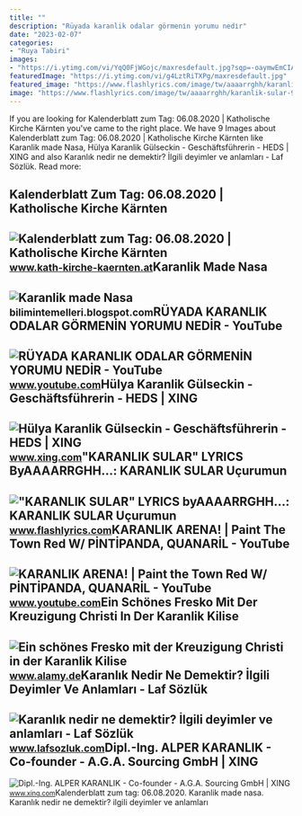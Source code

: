 ```yaml
---
title: ""
description: "Rüyada karanlik odalar görmeni̇n yorumu nedi̇r"
date: "2023-02-07"
categories:
- "Ruya Tabiri"
images:
- "https://i.ytimg.com/vi/YqQ0FjWGojc/maxresdefault.jpg?sqp=-oaymwEmCIAKENAF8quKqQMa8AEB-AH-DoACuAiKAgwIABABGGUgUyhFMA8=&amp;rs=AOn4CLCdG88nekf9x6tOHDYWcVytEJWY9g"
featuredImage: "https://i.ytimg.com/vi/g4LztRiTXPg/maxresdefault.jpg"
featured_image: "https://www.flashlyrics.com/image/tw/aaaarrghh/karanlik-sular-93"
image: "https://www.flashlyrics.com/image/tw/aaaarrghh/karanlik-sular-93"
---
```


If you are looking for Kalenderblatt zum Tag: 06.08.2020 | Katholische Kirche Kärnten you've came to the right place. We have 9 Images about Kalenderblatt zum Tag: 06.08.2020 | Katholische Kirche Kärnten like Karanlik made Nasa, Hülya Karanlik Gülseckin - Geschäftsführerin - HEDS | XING and also Karanlık nedir ne demektir? İlgili deyimler ve anlamları - Laf Sözlük. Read more:

Kalenderblatt Zum Tag: 06.08.2020 | Katholische Kirche Kärnten
--------------------------------------------------------------

 ![Kalenderblatt zum Tag: 06.08.2020 | Katholische Kirche Kärnten](https://www.kath-kirche-kaernten.at/images/zumtag/36418/verklaerung2__xlarge.jpg) <small>www.kath-kirche-kaernten.at</small>Karanlik Made Nasa
------------------

 ![Karanlik made Nasa](https://lh3.googleusercontent.com/-Ld5JEfDJUDU/Vvl0d8-mzZI/AAAAAAAAAXU/2zgOSAY8o8g/s640/nasa-20160328-0010.jpg) <small>bilimintemelleri.blogspot.com</small>RÜYADA KARANLIK ODALAR GÖRMENİN YORUMU NEDİR - YouTube
------------------------------------------------------

 ![RÜYADA KARANLIK ODALAR GÖRMENİN YORUMU NEDİR - YouTube](https://i.ytimg.com/vi/YqQ0FjWGojc/maxresdefault.jpg?sqp=-oaymwEmCIAKENAF8quKqQMa8AEB-AH-DoACuAiKAgwIABABGGUgUyhFMA8=&rs=AOn4CLCdG88nekf9x6tOHDYWcVytEJWY9g) <small>www.youtube.com</small>Hülya Karanlik Gülseckin - Geschäftsführerin - HEDS | XING
----------------------------------------------------------

 ![Hülya Karanlik Gülseckin - Geschäftsführerin - HEDS | XING](https://profile-images.xing.com/images/e81c66dc385e60297d619aa94d91ef95-7/hülya-karanlik-gülseckin.1024x1024.jpg) <small>www.xing.com</small>"KARANLIK SULAR" LYRICS ByAAAARRGHH...: KARANLIK SULAR Uçurumun
---------------------------------------------------------------

 !["KARANLIK SULAR" LYRICS byAAAARRGHH...: KARANLIK SULAR Uçurumun](https://www.flashlyrics.com/image/tw/aaaarrghh/karanlik-sular-93) <small>www.flashlyrics.com</small>KARANLIK ARENA! | Paint The Town Red W/ PİNTİPANDA, QUANARİL - YouTube
----------------------------------------------------------------------

 ![KARANLIK ARENA! | Paint the Town Red W/ PİNTİPANDA, QUANARİL - YouTube](https://i.ytimg.com/vi/g4LztRiTXPg/maxresdefault.jpg) <small>www.youtube.com</small>Ein Schönes Fresko Mit Der Kreuzigung Christi In Der Karanlik Kilise
--------------------------------------------------------------------

 ![Ein schönes Fresko mit der Kreuzigung Christi in der Karanlik Kilise](https://c8.alamy.com/compde/2cbw9g9/ein-schones-fresko-mit-der-kreuzigung-christi-in-der-karanlik-kilise-dunkle-kirche-im-freilichtmuseum-in-goreme-in-kappadokien-in-der-turkei-2cbw9g9.jpg) <small>www.alamy.de</small>Karanlık Nedir Ne Demektir? İlgili Deyimler Ve Anlamları - Laf Sözlük
---------------------------------------------------------------------

 ![Karanlık nedir ne demektir? İlgili deyimler ve anlamları - Laf Sözlük](https://4.bp.blogspot.com/-kMI4HMR8B3g/TjHAhp1JGOI/AAAAAAAABcQ/8-9fcKTodbU/s1600/zifiri_karanlik_gece_orman.jpg) <small>www.lafsozluk.com</small>Dipl.-Ing. ALPER KARANLIK - Co-founder - A.G.A. Sourcing GmbH | XING
--------------------------------------------------------------------

 ![Dipl.-Ing. ALPER KARANLIK - Co-founder - A.G.A. Sourcing GmbH | XING](https://profile-images.xing.com/images/988214160950e058bb704ca92a1e6d53-2/alper-karanlik.1024x1024.jpg) <small>www.xing.com</small>Kalenderblatt zum tag: 06.08.2020. Karanlik made nasa. Karanlık nedir ne demektir? i̇lgili deyimler ve anlamları

